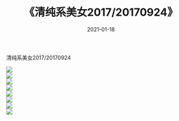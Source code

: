 ﻿---
layout: post
title:  《清纯系美女2017/20170924》
date:   2021-01-18
img: http://pic.660000.xyz/1:/清纯系美女/2017/20170924/000.jpg
categories: [美女, 清纯, 唯美]
---

清纯系美女2017/20170924

 ![](http://pic.660000.xyz/1:/清纯系美女/2017/20170924/001.png) <br>![](http://pic.660000.xyz/1:/清纯系美女/2017/20170924/002.png) <br>![](http://pic.660000.xyz/1:/清纯系美女/2017/20170924/003.png) <br>![](http://pic.660000.xyz/1:/清纯系美女/2017/20170924/004.png) <br>![](http://pic.660000.xyz/1:/清纯系美女/2017/20170924/005.png) <br>![](http://pic.660000.xyz/1:/清纯系美女/2017/20170924/006.png) <br>![](http://pic.660000.xyz/1:/清纯系美女/2017/20170924/007.png) <br>![](http://pic.660000.xyz/1:/清纯系美女/2017/20170924/008.png) <br>
